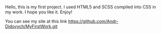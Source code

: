 Hello, this is my first project. I used HTML5 and SCSS compiled into CSS in my work. I hope you like it. Enjoy!

You can see my site at this link https://github.com/Andr-Didovych/MyFirstWork.git
